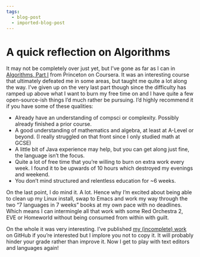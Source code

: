 ```yaml
---
tags:
  - blog-post
  - imported-blog-post
---
```

# A quick reflection on Algorithms

It may not be completely over just yet, but I’ve gone as far as I can in [Algorithms, Part I](https://www.coursera.org/course/algs4partI) from Princeton on Coursera. It was an interesting course that ultimately defeated me in some areas, but taught me quite a lot along the way. I’ve given up on the very last part though since the difficulty has ramped up above what I want to burn my free time on and I have quite a few open-source-ish things I’d much rather be pursuing. I’d highly recommend it if you have some of these qualities:

* Already have an understanding of compsci or complexity. Possibly already finished a prior course.
* A good understanding of mathematics and algebra, at least at A-Level or beyond. (I really struggled on that front since I only studied math at GCSE)
* A little bit of Java experience may help, but you can get along just fine, the language isn’t the focus.
* Quite a lot of free time that you’re willing to burn on extra work every week. I found it to be upwards of 10 hours which destroyed my evenings and weekend.
* You don’t mind structured and relentless education for ~6 weeks.

On the last point, I do mind it. A lot. Hence why I’m excited about being able to clean up my Linux install, swap to Emacs and work my way through the two “7 languages in 7 weeks” books at my own pace with no deadlines. Which means I can intermingle all that work with some Red Orchestra 2, EVE or Homeworld without being consumed from within with guilt.

On the whole it was very interesting. I’ve published [my (incomplete) work](https://github.com/Wolfy87/algos) on GitHub if you’re interested but I implore you not to copy it. It will probably hinder your grade rather than improve it. Now I get to play with text editors and languages again!
